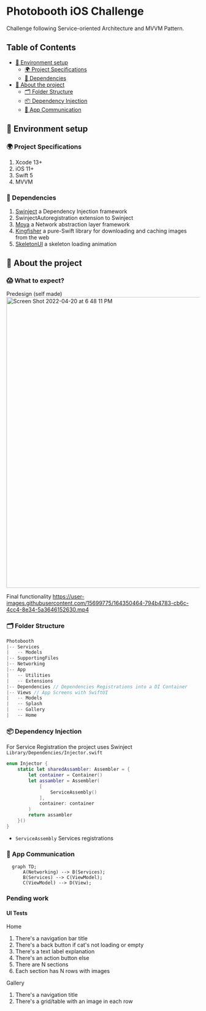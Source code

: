#  Photobooth iOS Challenge

Challenge following Service-oriented Architecture and MVVM Pattern.

## Table of Contents
- [🚀 Environment setup](#-environment-setup)
  - [🌍 Project Specifications](#-project-specifications)
  - [🧱 Dependencies](#-dependencies)
- [🤔 About the project](#-about-the-project)
  - [🗂 Folder Structure](#-folder-structure)
  - [📦 Dependency Injection](#-dependency-injection)
  - [🔌 App Communication](#-app-communication)
  
## 🚀 Environment setup

### 🌍 Project Specifications
1. Xcode 13+
2. iOS 11+
3. Swift 5
5. MVVM

### 🧱 Dependencies
1. [Swinject](https://github.com/Swinject/Swinject) a Dependency Injection framework
2. SwinjectAutoregistration extension to Swinject
3. [Moya](https://github.com/Moya/Moya) a Network abstraction layer framework
4. [Kingfisher](https://github.com/onevcat/Kingfisher) a pure-Swift library for downloading and caching images from the web
5. [SkeletonUI](https://github.com/CSolanaM/SkeletonUI) a skeleton loading animation

## 🤔 About the project

### 😱 What to expect?

Predesign (self made)
<img width="758" alt="Screen Shot 2022-04-20 at 6 48 11 PM" src="https://user-images.githubusercontent.com/15699775/164349736-9dce1db2-8153-4739-86fe-e389a5745c67.png">

Final functionality
https://user-images.githubusercontent.com/15699775/164350464-794b4783-cb6c-4cc4-8e34-5a3646152630.mp4


### 🗂 Folder Structure

```swift
Photobooth
|-- Services
|   -- Models
|-- SupportingFiles
|-- Networking
|-- App
|   -- Utilities
|   -- Extensions
|-- Dependencies // Dependencies Registrations into a DI Container
|-- Views // App Screens with SwiftUI
|   -- Models
|   -- Splash
|   -- Gallery
|   -- Home 
```

### 📦 Dependency Injection

For Service Registration the project uses Swinject `Library/Dependencies/Injector.swift`

```swift
enum Injector {
    static let sharedAssambler: Assembler = {
        let container = Container()
        let assambler = Assembler(
            [
                ServiceAssembly()
            ],
            container: container
        )
        return assambler
    }()
}
```
* `ServiceAssembly` Services registrations

### 🔌 App Communication

```mermaid
  graph TD;
      A(Networking) --> B(Services);
      B(Services) --> C(ViewModel);
      C(ViewModel) --> D(View);
```

### Pending work

#### UI Tests
Home
1. There's a navigation bar title
2. There's a back button
if cat's not loading or empty
3. There's a text label explanation
4. There's an action button
else
5. There are N sections
6. Each section has N rows with images

Gallery
1. There's a navigation title
2. There's a grid/table with an image in each row
